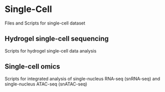 # Single-Cell
Files and Scripts for single-cell dataset

## Hydrogel single-cell sequencing
Scripts for hydrogel single-cell data analysis

## Single-cell omics
Scripts for integrated analysis of single-nucleus RNA-seq (snRNA-seq) and single-nucleus ATAC-seq (snATAC-seq)
